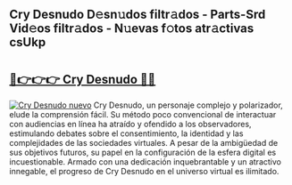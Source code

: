 ## Cry Desnudo D𝚎sn𝚞dos filtr𝚊dos - Parts-Srd Vid𝚎os filtr𝚊dos - N𝚞evas f𝚘tos atr𝚊ctivas csUkp

# <h2><a href="http://mb1s4n.tromn.icu/?c=Cry+Desnudo">🔗👉👉👉 Cry Desnudo 🔗🔗</a></h2>

[![Cry Desnudo nuevo](https://i.imgur.com/pEAQMta.gif)](http://mb1s4n.tromn.icu/?c=Cry+Desnudo)
Cry Desnudo, un personaje complejo y polarizador, elude la comprensión fácil. Su método poco convencional de interactuar con audiencias en línea ha atraído y ofendido a los observadores, estimulando debates sobre el consentimiento, la identidad y las complejidades de las sociedades virtuales. A pesar de la ambigüedad de sus objetivos futuros, su papel en la configuración de la esfera digital es incuestionable. Armado con una dedicación inquebrantable y un atractivo innegable, el progreso de Cry Desnudo en el universo virtual es ilimitado.
